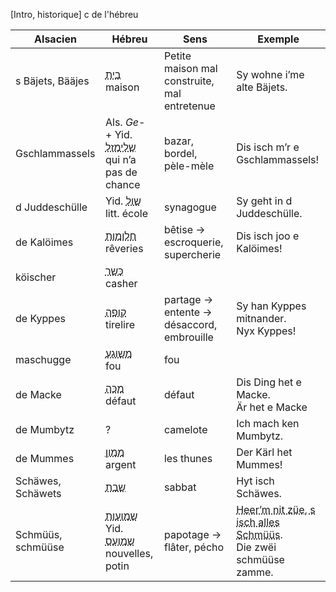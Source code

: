 \[Intro, historique] c de l'hébreu


| Alsacien          | Hébreu                                        | Sens                                         | Exemple                                                                                                                |
| ----------------- | --------------------------------------------- | -------------------------------------------- | ---------------------------------------------------------------------------------------------------------------------- |
| s Bäjets, Bääjes  | <abbr title="bayith">בית</abbr><br>maison                          | Petite maison mal construite, mal entretenue | Sy wohne i’me alte Bäjets.                                                                                             |
| Gschlammassels    | Als. _Ge-_ + Yid. <abbr title="shlim (=schlimm) + mazl">שלימזל</abbr><br>qui n’a pas de chance | bazar, bordel, pèle-mèle                     | Dis isch m’r e Gschlammassels!                                                                                         |
| d Juddeschülle    | Yid. <abbr title="shul">שול</abbr><br>litt. école                             | synagogue                                    | Sy geht in d Juddeschülle.                                                                                             |
| de Kalöimes       | <abbr title="khalômoth">חלומות</abbr><br>rêveries                         | bêtise → escroquerie, supercherie            | Dis isch joo e Kalöimes!                                                                                               |
| köischer          | <abbr title="koshêr">כּשר</abbr><br>casher                              |                                              |                                                                                                                        |
| de Kyppes         | <abbr title="kupâh">קופה</abbr><br>tirelire                            | partage → entente → désaccord, embrouille    | Sy han Kyppes mitnander.<br>Nyx Kyppes!                                                                                |
| maschugge         | <abbr title="meshuggâ">משוגע</abbr><br>fou                              | fou                                          |                                                                                                                        |
| de Macke          | <abbr title="make">מכּה</abbr><br>défaut                              | défaut                                       | Dis Ding het e Macke.<br>Är het e Macke                                                                                |
| de Mumbytz        | ?                                             | camelote                                     | Ich mach ken Mumbytz.                                                                                                  |
| de Mummes         | <abbr title="mamôn">ממון</abbr><br>argent                               | les thunes                                   | Der Kärl het Mummes!                                                                                                   |
| Schäwes, Schäwets | <abbr title="shabbâth">שבת</abbr>                                      | sabbat                                       | Hyt isch Schäwes.                                                                                                      |
| Schmüüs, schmüüse | <abbr title="shemuôth">שמועות</abbr><br>Yid. <abbr title="shmues">שמועס</abbr><br>nouvelles, potin                            | papotage → flâter, pécho                     | <abbr title="Ne l’écoute pas, c’est du vent.">Heer’m nit züe, s isch alles Schmüüs</abbr>.<br>Die zwëi schmüüse zamme. |

